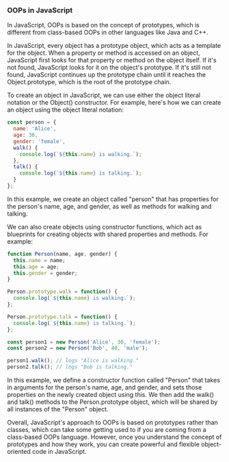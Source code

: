 ### OOPs in JavaScript

In JavaScript, OOPs is based on the concept of prototypes, which is different from class-based OOPs in other languages like Java and C++.

In JavaScript, every object has a prototype object, which acts as a template for the object. When a property or method is accessed on an object, JavaScript first looks for that property or method on the object itself. If it's not found, JavaScript looks for it on the object's prototype. If it's still not found, JavaScript continues up the prototype chain until it reaches the Object.prototype, which is the root of the prototype chain.

To create an object in JavaScript, we can use either the object literal notation or the Object() constructor. For example, here's how we can create an object using the object literal notation:

```javascript
const person = {
  name: 'Alice',
  age: 30,
  gender: 'female',
  walk() {
    console.log(`${this.name} is walking.`);
  },
  talk() {
    console.log(`${this.name} is talking.`);
  }
};

```

In this example, we create an object called "person" that has properties for the person's name, age, and gender, as well as methods for walking and talking.

We can also create objects using constructor functions, which act as blueprints for creating objects with shared properties and methods. For example:

```javascript
function Person(name, age, gender) {
  this.name = name;
  this.age = age;
  this.gender = gender;
}

Person.prototype.walk = function() {
  console.log(`${this.name} is walking.`);
};

Person.prototype.talk = function() {
  console.log(`${this.name} is talking.`);
};

const person1 = new Person('Alice', 30, 'female');
const person2 = new Person('Bob', 40, 'male');

person1.walk(); // logs "Alice is walking."
person2.talk(); // logs "Bob is talking."
```

In this example, we define a constructor function called "Person" that takes in arguments for the person's name, age, and gender, and sets those properties on the newly created object using this. We then add the walk() and talk() methods to the Person.prototype object, which will be shared by all instances of the "Person" object.

Overall, JavaScript's approach to OOPs is based on prototypes rather than classes, which can take some getting used to if you are coming from a class-based OOPs language. However, once you understand the concept of prototypes and how they work, you can create powerful and flexible object-oriented code in JavaScript.